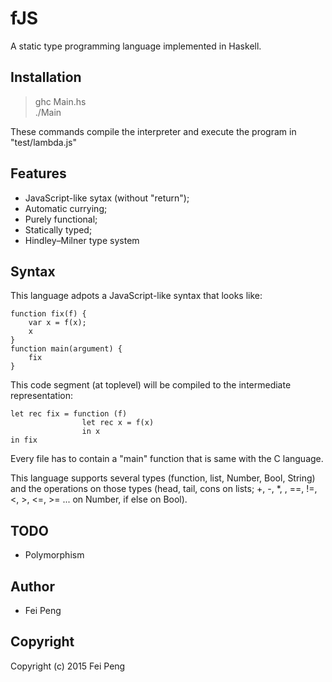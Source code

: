 # fJS 
A static type programming language implemented in Haskell.  

## Installation  
> ghc Main.hs  
> ./Main   

These commands compile the interpreter and execute the program in "test/lambda.js"  

## Features  
* JavaScript-like sytax (without "return");  
* Automatic currying;  
* Purely functional;  
* Statically typed;
* Hindley–Milner type system  

## Syntax
This language adpots a JavaScript-like syntax that looks like:  

    function fix(f) {
        var x = f(x);
        x
    }
    function main(argument) {
        fix
    }
This code segment (at toplevel) will be compiled to the intermediate representation:    

    let rec fix = function (f) 
                    let rec x = f(x)
                    in x
    in fix

Every file has to contain a "main" function that is same with the C language.  

This language supports several types (function, list, Number, Bool, String) and the operations on those types (head, tail, cons on lists; +, -, *, \, ==, !=, <, >, <=, >= ... on Number, if else on Bool).

## TODO
* Polymorphism

## Author  
* Fei Peng

## Copyright

Copyright (c) 2015 Fei Peng
